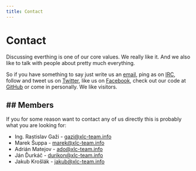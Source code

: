 ```yaml
---
title: Contact
---
```


# Contact

Discussing everthing is one of our core values. We really like it. And we also
like to talk with people about pretty much everything. 

So if you have something to say just write us an
[email](mailto:xlc.team@gmail.com), ping as on 
[IRC](http://webchat.freenode.net/?channels=xlcteam), follow
and tweet us on [Twitter](http://twitter.com/XLCTeam), like us on 
[Facebook](http://facebook.com/xlc.team), check out our code at 
[GitHub](http://github.com/xlcteam) or come in personally. We like visitors.

## Members
----------

If you for some reason want to contact any of us directly this is probably what
you are looking for:


- Ing. Rastislav Gaži - <a href="mailto:gazi@xlc-team.info">gazi@xlc-team.info</a>
- Marek Šuppa - <a href="mailto:marek@xlc-team.info">marek@xlc-team.info</a>
- Adrián Matejov - <a href="mailto:ado@xlc-team.info">ado@xlc-team.info</a>
- Ján Ďurkáč - <a href="mailto:durikon@xlc-team.info">durikon@xlc-team.info</a>
- Jakub Krošlák - <a href="mailto:jakub@xlc-team.info">jakub@xlc-team.info</a>

